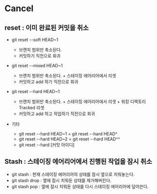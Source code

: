 # Cancel 

## reset : 이미 완료된 커밋을 취소
  - git reset --soft HEAD~1
    - 브랜치 범위만 축소된다.
    - 커밋하기 직전으로 회귀
  - git reset --mixed HEAD~1
    - 브랜치 범위만 축소된다. + 스테이징 에어리어에서 리셋
    - 커밋하고 add 하기 직전으로 회귀
  - git reset --hard HEAD~1
    - 브랜치 범위만 축소된다. + 스테이징 에어리어에서 리셋 + 워킹 디렉토리 Tracked 리셋
    - 커밋하고 add 하고 작업하기 직전으로 회귀

  - 기타
    - git reset --hard HEAD~1 = git reset --hard HEAD^
    - git reset --hard HEAD~2 = git reset --hard HEAD^^
    - git reset --hard [커밋 아이디]

## Stash : 스테이징 에어리어에서 진행된 작업을 잠시 취소
- git stash : 현재 스테이징 에어리어의 상태를 잠시 옆으로 치워놓는다.
- git stash drop : 옆에 잠시 치워둔 상태를 제거해버린다.
- git stash pop : 옆에 잠시 치워둔 상태를 다시 스테이징 에어리어에 덮어쓴다.